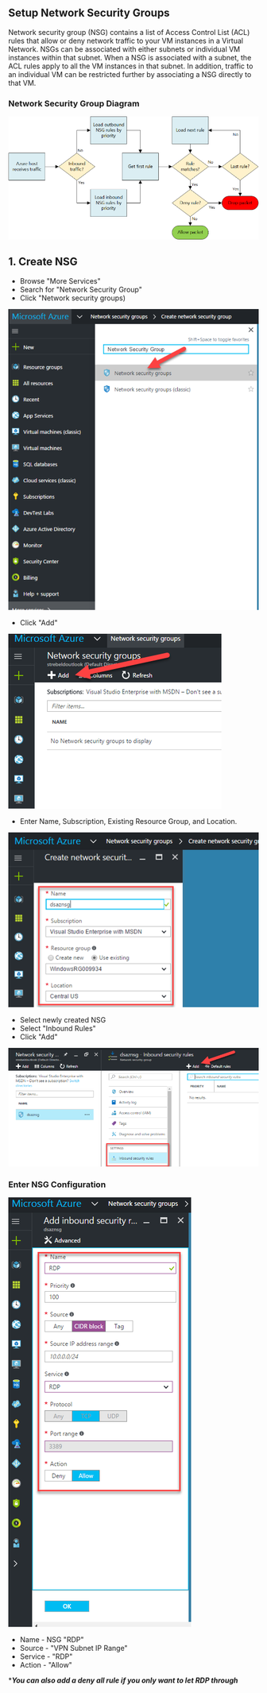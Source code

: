 ## Setup Network Security Groups

Network security group (NSG) contains a list of Access Control List (ACL) rules that allow or deny network traffic to your VM instances in a Virtual Network.
NSGs can be associated with either subnets or individual VM instances within that subnet.
When a NSG is associated with a subnet, the ACL rules apply to all the VM instances in that subnet.
In addition, traffic to an individual VM can be restricted further by associating a NSG directly to that VM.

### Network Security Group Diagram
![](media/nsg_diag.png)

## 1. Create NSG
* Browse "More Services"
* Search for "Network Security Group"
* Click "Network security groups)

![](media/nsg_browse.png)

* Click "Add"

![](media/nsg_add.png)

* Enter Name, Subscription, Existing Resource Group, and Location.

![](media/nsg_prop.png)

* Select newly created NSG
* Select "Inbound Rules"
* Click "Add"

![](media/nsg_rule.png)

### Enter NSG Configuration
![](media/nsg_rdp.png)
* Name - NSG "RDP"
* Source - "VPN Subnet IP Range"
* Service - "RDP"
* Action - "Allow"

****You can also add a deny all rule if you only want to let RDP through***

